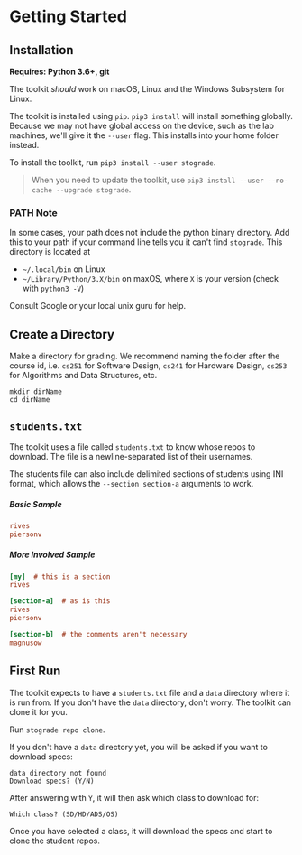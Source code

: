# Getting Started

## Installation

**Requires: Python 3.6+, git**

The toolkit *should* work on macOS, Linux and the Windows Subsystem for Linux.

The toolkit is installed using `pip`.
`pip3 install` will install something globally.
Because we may not have global access on the device, such as the lab machines, we'll give it the `--user` flag.
This installs into your home folder instead.

To install the toolkit, run `pip3 install --user stograde`.

> When you need to update the toolkit, use `pip3 install --user --no-cache --upgrade stograde`.

### PATH Note

In some cases, your path does not include the python binary directory.
Add this to your path if your command line tells you it can't find `stograde`.
This directory is located at

- `~/.local/bin` on Linux
- `~/Library/Python/3.X/bin` on maxOS, where `X` is your version (check with `python3 -V`)

Consult Google or your local unix guru for help.

## Create a Directory

Make a directory for grading.
We recommend naming the folder after the course id, i.e. `cs251` for Software Design, `cs241` for Hardware Design, `cs253` for Algorithms and Data Structures, etc.

```
mkdir dirName
cd dirName
```

## `students.txt`

The toolkit uses a file called `students.txt` to know whose repos to download.
The file is a newline-separated list of their usernames.

The students file can also include delimited sections of students using INI format, which allows the `--section section-a` arguments to work.

##### Basic Sample

```ini
rives
piersonv
```

##### More Involved Sample

```ini
[my]  # this is a section
rives

[section-a]  # as is this
rives
piersonv

[section-b]  # the comments aren't necessary
magnusow
```

## First Run

The toolkit expects to have a `students.txt` file and a `data` directory where it is run from.
If you don't have the `data` directory, don't worry.
The toolkit can clone it for you.

Run `stograde repo clone`.

If you don't have a `data` directory yet, you will be asked if you want to download specs:

```
data directory not found
Download specs? (Y/N)
```

After answering with `Y`, it will then ask which class to download for:

```
Which class? (SD/HD/ADS/OS)
``` 

Once you have selected a class, it will download the specs and start to clone the student repos.
